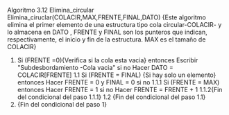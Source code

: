 Algoritmo 3.12 Elimina_circular
Elimina_ciruclar(COLACIR,MAX,FRENTE,FINAL,DATO)
{Este algoritmo elimina el primer elemento de una estructura tipo cola circular-COLACIR- y lo almacena en DATO , FRENTE y FINAL son los punteros que indican, respectivamente, el inicio y fin de la estructura. MAX es el tamaño de COLACIR}
1. Si (FRENTE =0){Verifica si la cola esta vacia}
    entonces 
        Escribir "Subdesbordamiento -Cola vacia"
    si no
    Hacer DATO = COLACIR[FRENTE]
    1.1 Si (FRENTE = FINAL) {Si hay solo un elemento}
        entonces
            Hacer FRENTE = 0 y FINAL = 0
        si no
        1.1.1 Si (FRENTE = MAX)
            entonces
                Hacer FRENTE = 1
            si no
                Hacer FRENTE = FRENTE + 1
        1.1.2{Fin del condicional del paso 1.1.1}
    1.2 {Fin del condicional del paso 1.1}
2. {Fin del condicional del paso 1}
                
